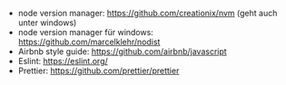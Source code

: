 - node version manager: https://github.com/creationix/nvm (geht auch unter windows)
- node version manager für windows: https://github.com/marcelklehr/nodist
- Airbnb style guide: https://github.com/airbnb/javascript
- Eslint: https://eslint.org/
- Prettier: https://github.com/prettier/prettier
